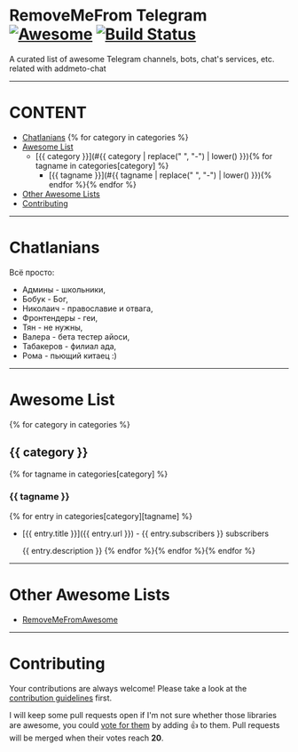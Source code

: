 # RemoveMeFrom Telegram [![Awesome](https://cdn.rawgit.com/sindresorhus/awesome/d7305f38d29fed78fa85652e3a63e154dd8e8829/media/badge.svg)](https://github.com) [![Build Status](https://travis-ci.org/ninedraft/RemoveMeFromAwesome.svg?branch=master)](https://travis-ci.org/ninedraft/RemoveMeFromAwesome)

A curated list of awesome Telegram channels, bots, chat's services, etc. related with addmeto-chat

- - -

# CONTENT

- [Chatlanians](#chatlanians) {% for category in categories %}
- [Awesome List](#awesome-list)
  - [{{ category }}](#{{ category | replace(" ", "-") | lower() }}){% for tagname in categories[category] %}
    - [{{ tagname }}](#{{ tagname | replace(" ", "-") | lower() }}){% endfor %}{% endfor %}
- [Other Awesome Lists](#other-awesome-lists)
- [Contributing](#contributing)

- - -

# Chatlanians

Всё просто:

* Админы - школьники,
* Бобук - Бог,
* Николаич - православие и отвага,
* Фронтендеры - геи,
* Тян - не нужны,
* Валера - бета тестер айоси,
* Табакеров - филиал ада,
* Рома - пьющий китаец :)

- - -

# Awesome List

{% for category in categories %}
## {{ category }}
{% for tagname in categories[category] %}
### {{ tagname }}
{% for entry in categories[category][tagname] %}
* [{{ entry.title }}]({{ entry.url }}) - {{ entry.subscribers }} subscribers

    {{ entry.description }}
{% endfor %}{% endfor %}{% endfor %}

- - -

# Other Awesome Lists

* [RemoveMeFromAwesome](https://github.com/ninedraft/RemoveMeFromAwesome/)

- - -

# Contributing

Your contributions are always welcome! Please take a look at the [contribution guidelines](https://goo.gl) first.

I will keep some pull requests open if I'm not sure whether those libraries are awesome, you could [vote for them](https://goo.gl) by adding :+1: to them. Pull requests will be merged when their votes reach **20**.

